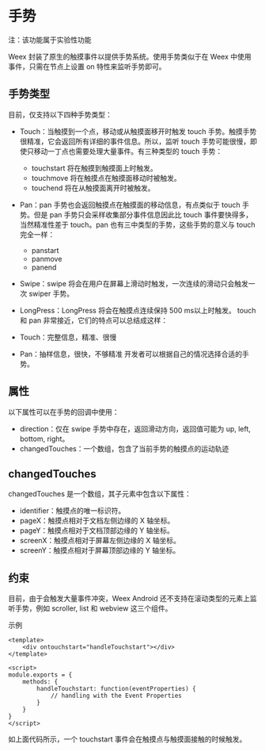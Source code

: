 # 手势

注：该功能属于实验性功能

Weex 封装了原生的触摸事件以提供手势系统。使用手势类似于在 Weex 中使用事件，只需在节点上设置 on 特性来监听手势即可。

## 手势类型

目前，仅支持以下四种手势类型：

- Touch：当触摸到一个点，移动或从触摸面移开时触发 touch 手势。触摸手势很精准，它会返回所有详细的事件信息。所以，监听 touch 手势可能很慢，即使只移动一丁点也需要处理大量事件。有三种类型的 touch 手势：

    - touchstart 将在触摸到触摸面上时触发。
    - touchmove 将在触摸点在触摸面移动时被触发。
    - touchend 将在从触摸面离开时被触发。
- Pan：pan 手势也会返回触摸点在触摸面的移动信息，有点类似于 touch 手势。但是 pan 手势只会采样收集部分事件信息因此比 touch 事件要快得多，当然精准性差于 touch。pan 也有三中类型的手势，这些手势的意义与 touch 完全一样：

    - panstart
    - panmove
    - panend
- Swipe：swipe 将会在用户在屏幕上滑动时触发，一次连续的滑动只会触发一次 swiper 手势。

- LongPress：LongPress 将会在触摸点连续保持 500 ms以上时触发。
touch 和 pan 非常接近，它们的特点可以总结成这样：

- Touch：完整信息，精准、很慢
- Pan：抽样信息，很快，不够精准
开发者可以根据自己的情况选择合适的手势。

## 属性

以下属性可以在手势的回调中使用：

- direction：仅在 swipe 手势中存在，返回滑动方向，返回值可能为 up, left, bottom, right。
- changedTouches：一个数组，包含了当前手势的触摸点的运动轨迹

## changedTouches

changedTouches 是一个数组，其子元素中包含以下属性：

- identifier：触摸点的唯一标识符。
- pageX：触摸点相对于文档左侧边缘的 X 轴坐标。
- pageY：触摸点相对于文档顶部边缘的 Y 轴坐标。
- screenX：触摸点相对于屏幕左侧边缘的 X 轴坐标。
- screenY：触摸点相对于屏幕顶部边缘的 Y 轴坐标。

## 约束

目前，由于会触发大量事件冲突，Weex Android 还不支持在滚动类型的元素上监听手势，例如 scroller, list 和 webview 这三个组件。

示例

```
<template>
    <div ontouchstart="handleTouchstart"></div>
</template>

<script>
module.exports = {
    methods: {
        handleTouchstart: function(eventProperties) {
            // handling with the Event Properties
        }
    }
}
</script>
```

如上面代码所示，一个 touchstart 事件会在触摸点与触摸面接触的时候触发。
